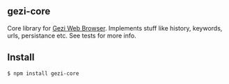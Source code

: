 ## gezi-core

Core library for [Gezi Web Browser](http://github.com/gezi/gezi). Implements stuff like history, keywords, urls, persistance etc. See tests for more info.

## Install

```bash
$ npm install gezi-core
```
